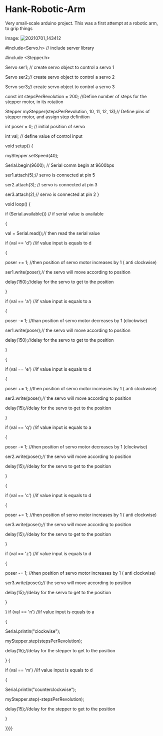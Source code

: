 # Hank-Robotic-Arm
Very small-scale arduino project. This was a first attempt at a robotic arm, to grip things

Image:
![20210701_143412](https://user-images.githubusercontent.com/59476460/124216078-600ee980-dac3-11eb-97fd-f9e2d5af414c.jpg)




#include<Servo.h> // include server library

#include <Stepper.h>

Servo ser1; // create servo object to control a servo 1

Servo ser2;// create servo object to control a servo 2

Servo ser3;// create servo object to control a servo 3

const int stepsPerRevolution = 200; //Define number of steps for the stepper motor, in its rotation

Stepper myStepper(stepsPerRevolution, 10, 11, 12, 13);// Define pins of stepper motor, and assign step definition


int poser = 0; // initial position of servo

int val; // define value of control input

void setup() {

myStepper.setSpeed(40);

Serial.begin(9600); // Serial comm begin at 9600bps

ser1.attach(5);// servo is connected at pin 5

ser2.attach(3); // servo is connected at pin 3

ser3.attach(2);// servo is connected at pin 2
}

void loop() {

if (Serial.available()) // if serial value is available

{

val = Serial.read();// then read the serial value

if (val == 'd') //if value input is equals to d

{

poser += 1; //then position of servo motor increases by 1 ( anti clockwise)

ser1.write(poser);// the servo will move according to position

delay(150);//delay for the servo to get to the position

}

if (val == 'a') //if value input is equals to a

{

poser -= 1; //than position of servo motor decreases by 1 (clockwise)

ser1.write(poser);// the servo will move according to position

delay(150);//delay for the servo to get to the position

}

{

if (val == 'e') //if value input is equals to d

{

poser += 1; //then position of servo motor increases by 1 ( anti clockwise)

ser2.write(poser);// the servo will move according to position

delay(15);//delay for the servo to get to the position

}

if (val == 'q') //if value input is equals to a

{

poser -= 1; //then position of servo motor decreases by 1 (clockwise)

ser2.write(poser);// the servo will move according to position

delay(15);//delay for the servo to get to the position

}

{

if (val == 'c') //if value input is equals to d

{

poser += 1; //then position of servo motor increases by 1 ( anti clockwise)

ser3.write(poser);// the servo will move according to position

delay(15);//delay for the servo to get to the position

}

if (val == 'z') //if value input is equals to d

{

poser -= 1; //then position of servo motor increases by 1 ( anti clockwise)

ser3.write(poser);// the servo will move according to position

delay(15);//delay for the servo to get to the position

}

}
if (val == 'n') //if value input is equals to a

{

Serial.println("clockwise");

myStepper.step(stepsPerRevolution);

delay(15);//delay for the stepper to get to the position

}
{

if (val == 'm') //if value input is equals to d

{

Serial.println("counterclockwise");

myStepper.step(-stepsPerRevolution);

delay(15);//delay for the stepper to get to the position

}


}}}}
